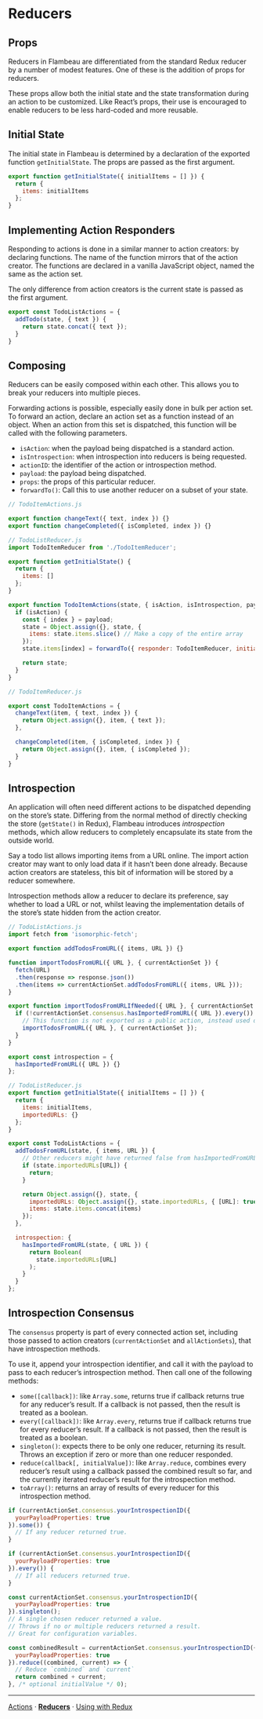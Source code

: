 # Reducers

## Props

Reducers in Flambeau are differentiated from the standard Redux reducer by a
number of modest features. One of these is the addition of props for reducers.

These props allow both the initial state and the state transformation during an
action to be customized. Like React’s props, their use is encouraged to enable
reducers to be less hard-coded and more reusable.

## Initial State

The initial state in Flambeau is determined by a declaration of the exported
function `getInitialState`. The props are passed as the first argument.

```javascript
export function getInitialState({ initialItems = [] }) {
  return {
    items: initialItems
  };
}
```

## Implementing Action Responders

Responding to actions is done in a similar manner to action creators: by
declaring functions. The name of the function mirrors that of the action
creator. The functions are declared in a vanilla JavaScript object, named the
same as the action set.

The only difference from action creators is the current state is passed as the
first argument.

```javascript
export const TodoListActions = {
  addTodo(state, { text }) {
    return state.concat({ text });
  }
}
```

## Composing

Reducers can be easily composed within each other. This allows you to break your
reducers into multiple pieces.

Forwarding actions is possible, especially easily done in bulk per action set.
To forward an action, declare an action set as a function instead of an object.
When an action from this set is dispatched, this function will be called with
the following parameters.
- `isAction`: when the payload being dispatched is a standard action.
- `isIntrospection`: when introspection into reducers is being requested.
- `actionID`: the identifier of the action or introspection method.
- `payload`: the payload being dispatched.
- `props`: the props of this particular reducer.
- `forwardTo()`: Call this to use another reducer on a subset of your state.

```javascript
// TodoItemActions.js

export function changeText({ text, index }) {}
export function changeCompleted({ isCompleted, index }) {}
```

```javascript
// TodoListReducer.js
import TodoItemReducer from './TodoItemReducer';

export function getInitialState() {
  return {
    items: []
  };
}

export function TodoItemActions(state, { isAction, isIntrospection, payload, props, forwardTo }) {
  if (isAction) {
    const { index } = payload;
    state = Object.assign({}, state, {
      items: state.items.slice() // Make a copy of the entire array
    });
    state.items[index] = forwardTo({ responder: TodoItemReducer, initialState: state.items[index] });

    return state;
  }
}
```

```javascript
// TodoItemReducer.js

export const TodoItemActions = {
  changeText(item, { text, index }) {
    return Object.assign({}, item, { text });
  },

  changeCompleted(item, { isCompleted, index }) {
    return Object.assign({}, item, { isCompleted });
  }
}
```

## Introspection

An application will often need different actions to be dispatched depending on the
store’s state. Differing from the normal method of directly checking the store
(`getState()` in Redux), Flambeau introduces *introspection* methods, which
allow reducers to completely encapsulate its state from the outside world.

Say a todo list allows importing items from a URL online. The import action
creator may want to only load data if it hasn’t been done already. Because
action creators are stateless, this bit of information will be stored by a
reducer somewhere.

Introspection methods allow a reducer to declare its preference, say whether to
load a URL or not, whilst leaving the implementation details of the store’s
state hidden from the action creator.

```javascript
// TodoListActions.js
import fetch from 'isomorphic-fetch';

export function addTodosFromURL({ items, URL }) {}

function importTodosFromURL({ URL }, { currentActionSet }) {
  fetch(URL)
  .then(response => response.json())
  .then(items => currentActionSet.addTodosFromURL({ items, URL }));
}

export function importTodosFromURLIfNeeded({ URL }, { currentActionSet }) {
  if (!currentActionSet.consensus.hasImportedFromURL({ URL }).every()) {
    // This function is not exported as a public action, instead used directly.
    importTodosFromURL({ URL }, { currentActionSet });
  }
}

export const introspection = {
  hasImportedFromURL({ URL }) {}
};
```

```javascript
// TodoListReducer.js
export function getInitialState({ initialItems = [] }) {
  return {
    items: initialItems,
    importedURLs: {}
  };
}

export const TodoListActions = {
  addTodosFromURL(state, { items, URL }) {
    // Other reducers might have returned false from hasImportedFromURL()
    if (state.importedURLs[URL]) {
      return;
    }

    return Object.assign({}, state, {
      importedURLs: Object.assign({}, state.importedURLs, { [URL]: true }),
      items: state.items.concat(items)
    });
  },

  introspection: {
    hasImportedFromURL(state, { URL }) {
      return Boolean(
        state.importedURLs[URL]
      );
    }
  }
};
```

## Introspection Consensus

The `consensus` property is part of every connected action set, including
those passed to action creators (`currentActionSet` and `allActionSets`), that
have introspection methods.

To use it, append your introspection identifier, and call it with the payload to
pass to each reducer’s introspection method. Then call one of the following
methods:

- `some([callback])`: like `Array.some`, returns true if callback returns true for any reducer’s
result.
If a callback is not passed, then the result is treated as a boolean.
- `every([callback])`: like `Array.every`, returns true if callback returns true for every reducer’s
result.
If a callback is not passed, then the result is treated as a boolean.
- `singleton()`: expects there to be only one reducer, returning its result.
Throws an exception if zero or more than one reducer responded.
- `reduce(callback[, initialValue])`: like `Array.reduce`, combines every
reducer’s result using a callback passed the combined result so far, and the
currently iterated reducer’s result for the introspection method.
- `toArray()`: returns an array of results of every reducer for this
introspection method.

```javascript
if (currentActionSet.consensus.yourIntrospectionID({
  yourPayloadProperties: true
}).some()) {
  // If any reducer returned true.
}
```

```javascript
if (currentActionSet.consensus.yourIntrospectionID({
  yourPayloadProperties: true
}).every()) {
  // If all reducers returned true.
}
```

```javascript
const currentActionSet.consensus.yourIntrospectionID({
  yourPayloadProperties: true
}).singleton();
// A single chosen reducer returned a value.
// Throws if no or multiple reducers returned a result.
// Great for configuration variables.
```

```javascript
const combinedResult = currentActionSet.consensus.yourIntrospectionID({
  yourPayloadProperties: true
}).reduce((combined, current) => {
  // Reduce `combined` and `current`
  return combined + current;
}, /* optional initialValue */ 0);
```

---

[Actions](actions.md)
·
**[Reducers](reducers.md)**
·
[Using with Redux](redux.md)
